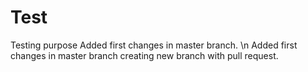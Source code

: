 # Test
Testing purpose
Added first changes in master branch.
\n Added first changes in master branch creating new branch with pull request.
